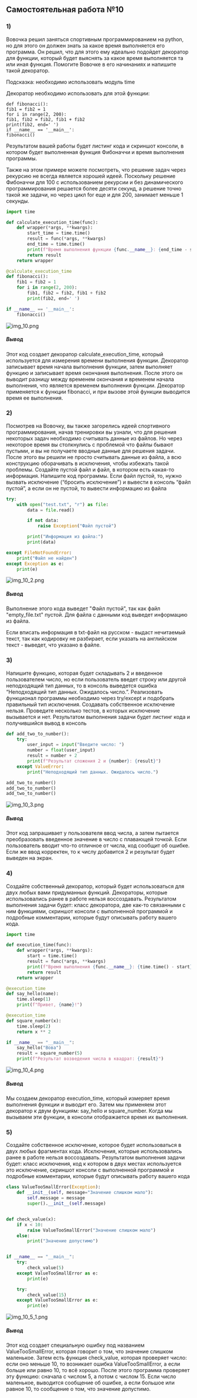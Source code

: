 ## Самостоятельная работа №10

### 1)
Вовочка решил заняться спортивным программированием на python, но для этого он должен знать за какое время выполняется его программа. Он решил, что для этого ему идеально подойдет декоратор для функции, который будет выяснять за какое время выполняется та или иная функция. Помогите Вовочке в его начинаниях и напишите такой декоратор.

Подсказка: необходимо использовать модуль time

Декоратор необходимо использовать для этой функции:

	def fibonacci():
	fib1 = fib2 = 1
	for i in range(2, 200):
	fib1, fib2 = fib2, fib1 + fib2
 	print(fib2, end=' ')
	if __name__ == '__main__':
 	fibonacci()

Результатом вашей работы будет листинг кода и скриншот консоли, в котором будет выполненная функция Фибоначчи и время выполнения программы.

Также на этом примере можете посмотреть, что решение задач через рекурсию не всегда является хорошей идеей. Поскольку решение Фибоначчи для 100 с использованием рекурсии и без динамического программирования решается более десяти секунд, а решение точно такой же задачи, но через цикл for еще и для 200, занимает меньше 1 секунды.

```python
import time

def calculate_execution_time(func):
    def wrapper(*args, **kwargs):
        start_time = time.time()
        result = func(*args, **kwargs)
        end_time = time.time()
        print(f"Время выполнения функции {func.__name__}: {end_time - start_time} секунд")
        return result
    return wrapper

@calculate_execution_time
def fibonacci():
    fib1 = fib2 = 1
    for i in range(2, 200):
        fib1, fib2 = fib2, fib1 + fib2
        print(fib2, end=' ')

if __name__ == '__main__':
    fibonacci()
```


![img_10.png](https://github.com/dpopovd/program-engineering/blob/lab10/pic/lab10_1.png)

##### Вывод

Этот код создает декоратор calculate_execution_time, который используется для измерения времени выполнения функции. Декоратор записывает время начала выполнения функции, затем выполняет функцию и записывает время окончания выполнения. После этого он выводит разницу между временем окончания и временем начала выполнения, что является временем выполнения функции. Декоратор применяется к функции fibonacci, и при вызове этой функции выводится время ее выполнения.

### 2)

Посмотрев на Вовочку, вы также загорелись идеей спортивного программирования, начав тренировки вы узнали, что для решения некоторых задач необходимо считывать данные из файлов. Но через некоторое время вы столкнулись с проблемой что файлы бывают пустыми, и вы не получаете вводные данные для решения задачи. 
После этого вы решили не просто считывать данные из файла, а всю конструкцию оборачивать в исключения, чтобы избежать такой проблемы. Создайте пустой файл и файл, в котором есть какая-то информация. Напишите код программы. Если файл пустой, то, нужно вызвать исключение (“бросить исключение”) и вывести в консоль “файл пустой”, а если он не пустой, то вывести информацию из файла

```python
try:
    with open("test.txt", "r") as file:
        data = file.read()

        if not data:
            raise Exception("Файл пустой")

        print("Информация из файла:")
        print(data)

except FileNotFoundError:
    print("Файл не найден")
except Exception as e:
    print(e)
```

![img_10_2.png](https://github.com/dpopovd/program-engineering/blob/lab10/pic/lab10_2.png)

##### Вывод

Выполнение этого кода выведет "Файл пустой", так как файл "empty_file.txt" пустой. Для файла с данными код выведет информацию из файла.

Если вписать информация в txt-файл на русском - выдаст нечитаемый текст, так как кодировку не разбирает, если указать на английском текст - выведет, что указано в файле.

### 3)

Напишите функцию, которая будет складывать 2 и введенное пользователем число, но если пользователь введет строку или другой неподходящий тип данных, то в консоль выведется ошибка “Неподходящий тип данных. Ожидалось число.”. Реализовать функционал программы необходимо через try/except и подобрать правильный тип исключения. Создавать собственное исключение нельзя. Проведите несколько тестов, в которых исключение вызывается и нет. Результатом выполнения задачи будет листинг кода и получившийся вывод в консоль

```python
def add_two_to_number():
    try:
        user_input = input("Введите число: ")
        number = float(user_input)
        result = number + 2
        print(f"Результат сложения 2 и {number}: {result}")
    except ValueError:
        print("Неподходящий тип данных. Ожидалось число.")

add_two_to_number()
add_two_to_number()
add_two_to_number()
```

![img_10_3.png](https://github.com/dpopovd/program-engineering/blob/lab10/pic/lab10_3.png)

##### Вывод

Этот код запрашивает у пользователя ввод числа, а затем пытается преобразовать введенное значение в число с плавающей точкой. Если пользователь вводит что-то отличное от числа, код сообщит об ошибке. Если же ввод корректен, то к числу добавится 2 и результат будет выведен на экран.

### 4)

Создайте собственный декоратор, который будет использоваться для двух любых вами придуманных функций. Декораторы, которые использовались ранее в работе нельзя воссоздавать. Результатом выполнения задачи будет: класс декоратора, две как-то связанными с ним функциями, скриншот консоли с выполненной программой и подробные комментарии, которые будут описывать работу вашего кода.

```python
import time

def execution_time(func):
    def wrapper(*args, **kwargs):
        start = time.time()
        result = func(*args, **kwargs)
        print(f"Время выполнения {func.__name__}: {time.time() - start} секунд")
        return result
    return wrapper

@execution_time
def say_hello(name):
    time.sleep(1)
    print(f"Привет, {name}!")

@execution_time
def square_number(x):
    time.sleep(2)
    return x ** 2

if __name__ == "__main__":
    say_hello("Вова")
    result = square_number(5)
    print(f"Результат возведения числа в квадрат: {result}")
```

![img_10_4.png](https://github.com/dpopovd/program-engineering/blob/lab10/pic/lab10_4.png)

##### Вывод

Мы создаем декоратор execution_time, который измеряет время выполнения функции и выводит его. Затем мы применяем этот декоратор к двум функциям: say_hello и square_number. Когда мы вызываем эти функции, в консоли отображается время их выполнения.

### 5)

Создайте собственное исключение, которое будет использоваться в двух любых фрагментах кода. Исключения, которые использовались ранее в работе нельзя воссоздавать. Результатом выполнения задачи будет: класс исключения, код к котором в двух местах используется это исключение, скриншот консоли с выполненной программой и подробные комментарии, которые будут описывать работу вашего кода

```python
class ValueTooSmallError(Exception):
    def __init__(self, message="Значение слишком мало"):
        self.message = message
        super().__init__(self.message)


def check_value(x):
    if x < 10:
        raise ValueTooSmallError("Значение слишком мало")
    else:
        print("Значение допустимо")


if __name__ == "__main__":
    try:
        check_value(5)
    except ValueTooSmallError as e:
        print(e)

    try:
        check_value(15)
    except ValueTooSmallError as e:
        print(e)
```

![img_10_5_1.png](https://github.com/dpopovd/program-engineering/blob/lab10/pic/lab10_5.png)


##### Вывод

Этот код создает специальную ошибку под названием ValueTooSmallError, которая говорит о том, что значение слишком маленькое. Затем есть функция check_value, которая проверяет число: если оно меньше 10, то возникает ошибка ValueTooSmallError, а если больше или равно 10, то всё хорошо. После этого программа проверяет эту функцию: сначала с числом 5, а потом с числом 15. Если число маленькое, выводится сообщение об ошибке, а если большое или равное 10, то сообщение о том, что значение допустимо.








